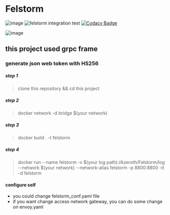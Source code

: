 # Felstorm

![image](https://goreportcard.com/badge/github.com/smh2274/Felstorm)
![felstorm integration test](https://github.com/smh2274/Felstorm/workflows/felstorm%20integration%20test/badge.svg?branch=main)
[![Codacy Badge](https://app.codacy.com/project/badge/Grade/e490a3bb49ba44bca77fb9ee2340fcc3)](https://www.codacy.com/gh/smh2274/Felstorm/dashboard?utm_source=github.com&amp;utm_medium=referral&amp;utm_content=smh2274/Felstorm&amp;utm_campaign=Badge_Grade)

![image](https://cdn-images-1.medium.com/fit/t/1600/480/1*wizxKghALijDX8oiGOgZPA.png)

## this project used grpc frame

### generate json web token with HS256

##### step 1
> clone this repository && cd this project
 
##### step 2
> docker network -d bridge $(your network)

##### step 3
> docker build . -t felstorm

##### step 4
> docker  run --name felstorm -v $(your log path):/Azeroth/Felstorm/log --network $(your network) --network-alias felstorm -p 8800:8800 -it -d felstorm
        
#### configure self

* you could change felstorm_conf.yaml file
* if you want change access network gateway, you can do some change on envoy.yaml
